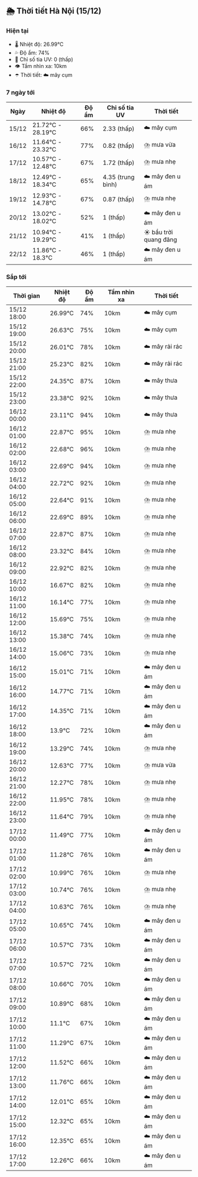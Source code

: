 ## 🌦️ Thời tiết Hà Nội (15/12)

### Hiện tại

- 🌡️ Nhiệt độ: 26.99℃
- 💦 Độ ẩm: 74%
- 🌟 Chỉ số tia UV: 0 (thấp)
- 👁️ Tầm nhìn xa: 10km
- ☂️ Thời tiết: ☁️ mây cụm

### 7 ngày tới

| Ngày | Nhiệt độ | Độ ẩm | Chỉ số tia UV | Thời tiết |
| --- | --- | --- | --- | --- |
| 15/12 | 21.72℃ - 28.19℃ | 66% | 2.33 (thấp) | ☁️ mây cụm |
| 16/12 | 11.64℃ - 23.32℃ | 77% | 0.82 (thấp) | ⛈️ mưa vừa |
| 17/12 | 10.57℃ - 12.48℃ | 67% | 1.72 (thấp) | ⛈️ mưa nhẹ |
| 18/12 | 12.49℃ - 18.34℃ | 65% | 4.35 (trung bình) | ☁️ mây đen u ám |
| 19/12 | 12.93℃ - 14.78℃ | 67% | 0.87 (thấp) | ⛈️ mưa nhẹ |
| 20/12 | 13.02℃ - 18.02℃ | 52% | 1 (thấp) | ☁️ mây đen u ám |
| 21/12 | 10.94℃ - 19.29℃ | 41% | 1 (thấp) | ☀️ bầu trời quang đãng |
| 22/12 | 11.86℃ - 18.3℃ | 46% | 1 (thấp) | ☁️ mây đen u ám |

### Sắp tới

| Thời gian | Nhiệt độ | Độ ẩm | Tầm nhìn xa | Thời tiết |
| --- | --- | --- | --- | --- |
| 15/12 18:00 | 26.99℃ | 74% | 10km | ☁️ mây cụm |
| 15/12 19:00 | 26.63℃ | 75% | 10km | ☁️ mây cụm |
| 15/12 20:00 | 26.01℃ | 78% | 10km | ☁️ mây rải rác |
| 15/12 21:00 | 25.23℃ | 82% | 10km | ☁️ mây rải rác |
| 15/12 22:00 | 24.35℃ | 87% | 10km | ☁️ mây thưa |
| 15/12 23:00 | 23.38℃ | 92% | 10km | ☁️ mây thưa |
| 16/12 00:00 | 23.11℃ | 94% | 10km | ☁️ mây thưa |
| 16/12 01:00 | 22.87℃ | 95% | 10km | ⛈️ mưa nhẹ |
| 16/12 02:00 | 22.68℃ | 96% | 10km | ⛈️ mưa nhẹ |
| 16/12 03:00 | 22.69℃ | 94% | 10km | ⛈️ mưa nhẹ |
| 16/12 04:00 | 22.72℃ | 92% | 10km | ⛈️ mưa nhẹ |
| 16/12 05:00 | 22.64℃ | 91% | 10km | ⛈️ mưa nhẹ |
| 16/12 06:00 | 22.69℃ | 89% | 10km | ⛈️ mưa nhẹ |
| 16/12 07:00 | 22.87℃ | 87% | 10km | ⛈️ mưa nhẹ |
| 16/12 08:00 | 23.32℃ | 84% | 10km | ⛈️ mưa nhẹ |
| 16/12 09:00 | 22.92℃ | 82% | 10km | ⛈️ mưa nhẹ |
| 16/12 10:00 | 16.67℃ | 82% | 10km | ⛈️ mưa nhẹ |
| 16/12 11:00 | 16.14℃ | 77% | 10km | ⛈️ mưa nhẹ |
| 16/12 12:00 | 15.69℃ | 75% | 10km | ⛈️ mưa nhẹ |
| 16/12 13:00 | 15.38℃ | 74% | 10km | ⛈️ mưa nhẹ |
| 16/12 14:00 | 15.06℃ | 73% | 10km | ⛈️ mưa nhẹ |
| 16/12 15:00 | 15.01℃ | 71% | 10km | ☁️ mây đen u ám |
| 16/12 16:00 | 14.77℃ | 71% | 10km | ☁️ mây đen u ám |
| 16/12 17:00 | 14.35℃ | 71% | 10km | ☁️ mây đen u ám |
| 16/12 18:00 | 13.9℃ | 72% | 10km | ☁️ mây đen u ám |
| 16/12 19:00 | 13.29℃ | 74% | 10km | ⛈️ mưa nhẹ |
| 16/12 20:00 | 12.63℃ | 77% | 10km | ⛈️ mưa vừa |
| 16/12 21:00 | 12.27℃ | 78% | 10km | ⛈️ mưa nhẹ |
| 16/12 22:00 | 11.95℃ | 78% | 10km | ⛈️ mưa nhẹ |
| 16/12 23:00 | 11.64℃ | 79% | 10km | ⛈️ mưa nhẹ |
| 17/12 00:00 | 11.49℃ | 77% | 10km | ☁️ mây đen u ám |
| 17/12 01:00 | 11.28℃ | 76% | 10km | ☁️ mây đen u ám |
| 17/12 02:00 | 10.99℃ | 76% | 10km | ⛈️ mưa nhẹ |
| 17/12 03:00 | 10.74℃ | 76% | 10km | ⛈️ mưa nhẹ |
| 17/12 04:00 | 10.63℃ | 76% | 10km | ⛈️ mưa nhẹ |
| 17/12 05:00 | 10.65℃ | 74% | 10km | ☁️ mây đen u ám |
| 17/12 06:00 | 10.57℃ | 73% | 10km | ☁️ mây đen u ám |
| 17/12 07:00 | 10.57℃ | 72% | 10km | ☁️ mây đen u ám |
| 17/12 08:00 | 10.66℃ | 70% | 10km | ☁️ mây đen u ám |
| 17/12 09:00 | 10.89℃ | 68% | 10km | ☁️ mây đen u ám |
| 17/12 10:00 | 11.1℃ | 67% | 10km | ☁️ mây đen u ám |
| 17/12 11:00 | 11.29℃ | 67% | 10km | ☁️ mây đen u ám |
| 17/12 12:00 | 11.52℃ | 66% | 10km | ☁️ mây đen u ám |
| 17/12 13:00 | 11.76℃ | 66% | 10km | ☁️ mây đen u ám |
| 17/12 14:00 | 12.01℃ | 65% | 10km | ☁️ mây đen u ám |
| 17/12 15:00 | 12.32℃ | 65% | 10km | ☁️ mây đen u ám |
| 17/12 16:00 | 12.35℃ | 65% | 10km | ☁️ mây đen u ám |
| 17/12 17:00 | 12.26℃ | 66% | 10km | ☁️ mây đen u ám |
